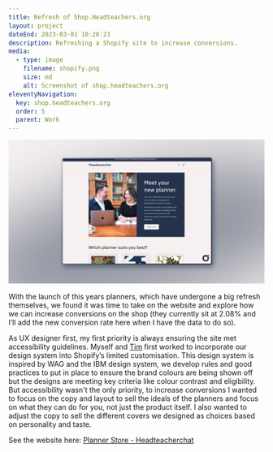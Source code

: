 ```yaml
---
title: Refresh of Shop.Headteachers.org
layout: project
dateEnd: 2023-03-01 10:28:23
description: Refreshing a Shopify site to increase conversions.
media:
  - type: image
    filename: shopify.png
    size: md
    alt: Screenshot of shop.headteachers.org
eleventyNavigation:
  key: shop.headteachers.org
  order: 5
  parent: Work
---
```


<img src='https://github.com/jamco1229/jamco-personal/blob/master/content/media/shopify.png?raw=true' alt=''>

With the launch of this years planners, which have undergone a big refresh themselves, we found it was time to take on the website and explore how we can increase conversions on the shop (they currently sit at 2.08% and I’ll add the new conversion rate here when I have the data to do so).

As UX designer first, my first priority is always ensuring the site met accessibility guidelines. Myself and [Tim](https://www.linkedin.com/in/timcoy7?miniProfileUrn=urn%3Ali%3Afs_miniProfile%3AACoAAD9i3PMBfMRAEt6pZb3mh6afgjbaVtqW9LM&lipi=urn%3Ali%3Apage%3Ad_flagship3_search_srp_all%3BHss1YoC7RQm9rek94BAmYA%3D%3D) first worked to incorporate our design system into Shopify’s limited customisation. This design system is inspired by WAG and the IBM design system, we develop rules and good practices to put in place to ensure the brand colours are being shown off but the designs are meeting key criteria like colour contrast and eligibility.
But accessibility wasn't the only priority, to increase conversions I wanted to focus on the copy and layout to sell the ideals of the planners and focus on what they can do for you, not just the product itself.
I also wanted to adjust the copy to sell the different covers we designed as choices based on personality and taste.

See the website here:
[Planner Store - Headteacherchat](https://shop.headteachers.org/)